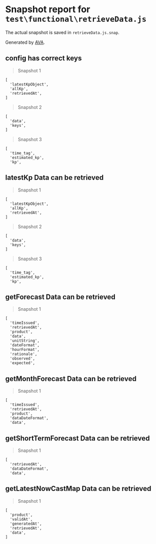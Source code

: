 # Snapshot report for `test\functional\retrieveData.js`

The actual snapshot is saved in `retrieveData.js.snap`.

Generated by [AVA](https://ava.li).

## config has correct keys

> Snapshot 1

    [
      'latestKpObject',
      'allKp',
      'retrievedAt',
    ]

> Snapshot 2

    [
      'data',
      'keys',
    ]

> Snapshot 3

    [
      'time_tag',
      'estimated_kp',
      'kp',
    

## latestKp Data can be retrieved

> Snapshot 1

    [
      'latestKpObject',
      'allKp',
      'retrievedAt',
    ]

> Snapshot 2

    [
      'data',
      'keys',
    ]

> Snapshot 3

    [
      'time_tag',
      'estimated_kp',
      'kp',
    

## getForecast Data can be retrieved

> Snapshot 1

    [
      'timeIssued',
      'retrievedAt',
      'product',
      'data',
      'unitString',
      'dateFormat',
      'hourFormat',
      'rationale',
      'observed',
      'expected',
    

## getMonthForecast Data can be retrieved

> Snapshot 1

    [
      'timeIssued',
      'retrievedAt',
      'product',
      'dataDateFormat',
      'data',
    

## getShortTermForecast Data can be retrieved

> Snapshot 1

    [
      'retrievedAt',
      'dataDateFormat',
      'data',
    

## getLatestNowCastMap Data can be retrieved

> Snapshot 1

    [
      'product',
      'validAt',
      'generatedAt',
      'retrievedAt',
      'data',
    ]